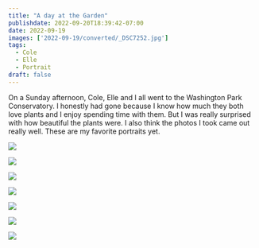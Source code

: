 ```yaml
---
title: "A day at the Garden"
publishdate: 2022-09-20T18:39:42-07:00
date: 2022-09-19
images: ['2022-09-19/converted/_DSC7252.jpg']
tags:
  - Cole
  - Elle
  - Portrait
draft: false
---
```


On a Sunday afternoon, Cole, Elle and I all went to the Washington Park Conservatory.  I honestly had gone because I know how much they both love plants and I enjoy spending time with them.  But I was really surprised with how beautiful the plants were.  I also think the photos I took came out really well.  These are my favorite portraits yet.

![](2022-09-19/converted/_DSC7244.jpg)

![](2022-09-19/converted/_DSC7252.jpg)

![](2022-09-19/converted/_DSC7253.jpg)

![](2022-09-19/converted/_DSC7259.jpg)

![](2022-09-19/converted/_DSC7264.jpg)

![](2022-09-19/converted/_DSC7276.jpg)

![](2022-09-19/converted/_DSC7281.jpg)
